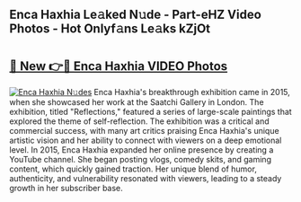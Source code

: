 ## Enca Haxhia Le𝚊ked N𝚞de - Part-eHZ Video Photos - Hot Onlyf𝚊ns Le𝚊ks kZjOt

# <h2><a href="http://ab75700.deff.icu/?id=Enca+Haxhia">🔗 New 👉🔴 Enca Haxhia VIDEO Photos</a></h2>

[![Enca Haxhia N𝚞des](https://i.imgur.com/rIISA9y.gif)](http://ab75700.deff.icu/?id=Enca+Haxhia)
Enca Haxhia's breakthrough exhibition came in 2015, when she showcased her work at the Saatchi Gallery in London. The exhibition, titled "Reflections," featured a series of large-scale paintings that explored the theme of self-reflection. The exhibition was a critical and commercial success, with many art critics praising Enca Haxhia's unique artistic vision and her ability to connect with viewers on a deep emotional level. In 2015, Enca Haxhia expanded her online presence by creating a YouTube channel. She began posting vlogs, comedy skits, and gaming content, which quickly gained traction. Her unique blend of humor, authenticity, and vulnerability resonated with viewers, leading to a steady growth in her subscriber base.
